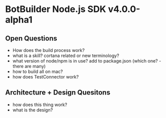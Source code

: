 # BotBuilder Node.js SDK v4.0.0-alpha1 

## Open Questions
- How does the build process work?
- what is a skill? cortana related or new terminology?
- what version of node/npm is in use? add to package.json (which one? - there are many)
- how to build all on mac?
- how does TestConnector work?


## Architecture + Design Quesitons
- how does this thing work?
- what is the design?
